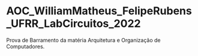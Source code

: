 # AOC_WilliamMatheus_FelipeRubens_UFRR_LabCircuitos_2022
Prova de Barramento da matéria Arquitetura e Organização de Computadores.
